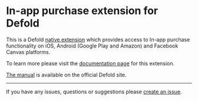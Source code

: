 # In-app purchase extension for Defold

This is a Defold [native extension](https://www.defold.com/manuals/extensions/) which provides access to In-app purchase functionality on iOS, Android (Google Play and Amazon) and Facebook Canvas platforms.

To learn more please visit the [documentation page](https://defold.github.io/extension-iap/) for this extension.

[The manual](https://defold.com/manuals/iap/) is available on the official Defold site.

---

If you have any issues, questions or suggestions please [create an issue](https://github.com/defold/extension-iap/issues).
